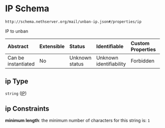 # IP Schema

```txt
http://schema.nethserver.org/mail/unban-ip.json#/properties/ip
```

IP to unban

| Abstract            | Extensible | Status         | Identifiable            | Custom Properties | Additional Properties | Access Restrictions | Defined In                                                   |
| :------------------ | :--------- | :------------- | :---------------------- | :---------------- | :-------------------- | :------------------ | :----------------------------------------------------------- |
| Can be instantiated | No         | Unknown status | Unknown identifiability | Forbidden         | Allowed               | none                | [unban-ip.json\*](mail/unban-ip.json "open original schema") |

## ip Type

`string` ([IP](unban-ip-properties-ip.md))

## ip Constraints

**minimum length**: the minimum number of characters for this string is: `1`
